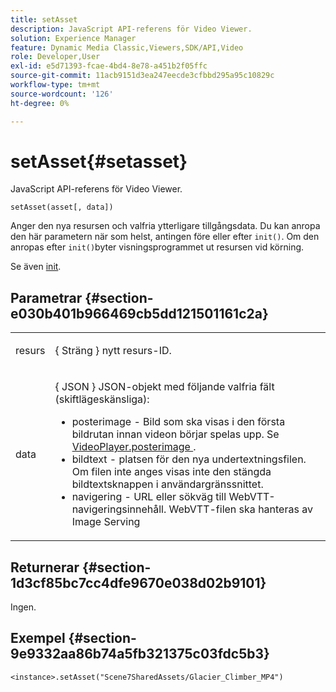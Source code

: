 ```yaml
---
title: setAsset
description: JavaScript API-referens för Video Viewer.
solution: Experience Manager
feature: Dynamic Media Classic,Viewers,SDK/API,Video
role: Developer,User
exl-id: e5d71393-fcae-4bd4-8e78-a451b2f05ffc
source-git-commit: 11acb9151d3ea247eecde3cfbbd295a95c10829c
workflow-type: tm+mt
source-wordcount: '126'
ht-degree: 0%

---
```


# setAsset{#setasset}

JavaScript API-referens för Video Viewer.

`setAsset(asset[, data])`

Anger den nya resursen och valfria ytterligare tillgångsdata. Du kan anropa den här parametern när som helst, antingen före eller efter `init()`. Om den anropas efter `init()`byter visningsprogrammet ut resursen vid körning.

Se även [init](../../../c-html5-s7-aem-asset-viewers/c-html5-video-reference/c-html5-video-viewer-20-javascriptapiref/r-html5-video-viewer-20-javascriptapiref-init.md#reference-3b570ba8b35045d6b30fb178c21a66c6).

## Parametrar {#section-e030b401b966469cb5dd121501161c2a}

<table id="table_896DFF34A68A403DB93A6D597461A573"> 
 <tbody> 
  <tr> 
   <td colname="col1"> <p> <span class="codeph"> resurs </span> </p> </td> 
   <td colname="col2"> <p>{ <span class="codeph"> Sträng </span>} nytt resurs-ID. </p> </td> 
  </tr> 
  <tr> 
   <td colname="col1"> <p> <span class="codeph"> data </span> </p> </td> 
   <td colname="col2"> <p>{ <span class="codeph"> JSON </span>} JSON-objekt med följande valfria fält (skiftlägeskänsliga): </p> <p> 
     <ul id="ul_26121393BC7145FF8A43C05ACCBEFF36"> 
      <li id="li_DA50E073F3D4460CBC34243A2CBCC895"> <span class="codeph"> posterimage </span> - Bild som ska visas i den första bildrutan innan videon börjar spelas upp. Se <a href="../../../c-html5-s7-aem-asset-viewers/c-html5-video-reference/c-html5-video-cmdref/r-html5-video-viewer-conf-attrib-videoplayer-posterimage.md#reference-9739abeeb9f64c02b5d2f7a0d1706103" format="dita" scope="local"> VideoPlayer.posterimage </a>. </li> 
      <li id="li_BBFF3965B69A4AC8A469FDB69097B25A"> <span class="codeph"> bildtext </span> - platsen för den nya undertextningsfilen. Om filen inte anges visas inte den stängda bildtextsknappen i användargränssnittet. </li> 
      <li id="li_4659E82D38EB4438AAA04FDEAF21B087"> <span class="codeph"> navigering </span> - URL eller sökväg till WebVTT-navigeringsinnehåll. WebVTT-filen ska hanteras av Image Serving </li> 
     </ul> </p> </td> 
  </tr> 
 </tbody> 
</table>

## Returnerar {#section-1d3cf85bc7cc4dfe9670e038d02b9101}

Ingen.

## Exempel {#section-9e9332aa86b74a5fb321375c03fdc5b3}

```
<instance>.setAsset("Scene7SharedAssets/Glacier_Climber_MP4")
```
